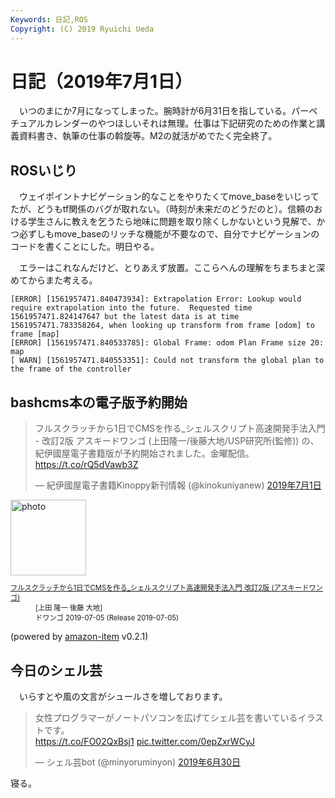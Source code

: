 ```yaml
---
Keywords: 日記,ROS
Copyright: (C) 2019 Ryuichi Ueda
---
```


# 日記（2019年7月1日）

　いつのまにか7月になってしまった。腕時計が6月31日を指している。パーペチュアルカレンダーのやつほしいそれは無理。仕事は下記研究のための作業と講義資料書き、執筆の仕事の斡旋等。M2の就活がめでたく完全終了。

## ROSいじり

　ウェイポイントナビゲーション的なことをやりたくてmove_baseをいじってたが、どうもtf関係のバグが取れない。（時刻が未来だのどうだのと）。信頼のおける学生さんに教えを乞うたら地味に問題を取り除くしかないという見解で、かつ必ずしもmove_baseのリッチな機能が不要なので、自分でナビゲーションのコードを書くことにした。明日やる。

　エラーはこれなんだけど、とりあえず放置。ここらへんの理解をちまちまと深めてからまた考える。

```
[ERROR] [1561957471.840473934]: Extrapolation Error: Lookup would require extrapolation into the future.  Requested time 1561957471.824147647 but the latest data is at time 1561957471.783358264, when looking up transform from frame [odom] to frame [map]
[ERROR] [1561957471.840533785]: Global Frame: odom Plan Frame size 20: map
[ WARN] [1561957471.840553351]: Could not transform the global plan to the frame of the controller
```

## bashcms本の電子版予約開始

<blockquote class="twitter-tweet" data-lang="ja"><p lang="ja" dir="ltr">フルスクラッチから1日でCMSを作る_シェルスクリプト高速開発手法入門 - 改訂2版 アスキードワンゴ (上田隆一/後藤大地/USP研究所(監修)) の、紀伊國屋電子書籍版が予約開始されました。金曜配信。<a href="https://t.co/rQ5dVawb3Z">https://t.co/rQ5dVawb3Z</a></p>&mdash; 紀伊國屋電子書籍Kinoppy新刊情報 (@kinokuniyanew) <a href="https://twitter.com/kinokuniyanew/status/1145641730785476608?ref_src=twsrc%5Etfw">2019年7月1日</a></blockquote>
<script async src="https://platform.twitter.com/widgets.js" charset="utf-8"></script>

<div class="card">
  <div class="row no-gutters">
    <div class="col-md-2">
      <a class="item url" href="https://www.amazon.co.jp/exec/obidos/ASIN/B07TSZZPWN/ryuichiueda-22"><img src="https://images-fe.ssl-images-amazon.com/images/I/51H%2B4kUhbFL._SL160_.jpg" width="121" alt="photo"></a>
    </div>
    <div class="col-md-10">
      <div class="card-body">
        <dl class="fn" style="font-size:80%">
          <dt><a href="https://www.amazon.co.jp/exec/obidos/ASIN/B07TSZZPWN/ryuichiueda-22">フルスクラッチから1日でCMSを作る_シェルスクリプト高速開発手法入門 改訂2版 (アスキードワンゴ)</a></dt>
          <dd>[上田 隆一 後藤 大地]</dd>
          <dd>ドワンゴ 2019-07-05 (Release 2019-07-05)</dd>
        </dl>
        <p class="powered-by" >(powered by <a href="https://github.com/spiegel-im-spiegel/amazon-item" >amazon-item</a> v0.2.1)</p>
      </div>
    </div>
  </div>
</div>

## 今日のシェル芸

　いらすとや風の文言がシュールさを増しております。

<blockquote class="twitter-tweet" data-lang="ja"><p lang="ja" dir="ltr">女性プログラマーがノートパソコンを広げてシェル芸を書いているイラストです。<br> <a href="https://t.co/FO02QxBsj1">https://t.co/FO02QxBsj1</a> <a href="https://t.co/0epZxrWCyJ">pic.twitter.com/0epZxrWCyJ</a></p>&mdash; シェル芸bot (@minyoruminyon) <a href="https://twitter.com/minyoruminyon/status/1145335136231149568?ref_src=twsrc%5Etfw">2019年6月30日</a></blockquote>
<script async src="https://platform.twitter.com/widgets.js" charset="utf-8"></script>


寝る。
